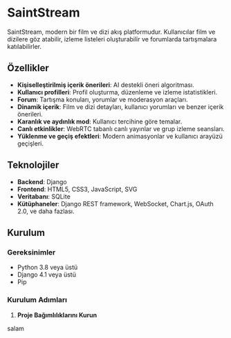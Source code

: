 # SaintStream

SaintStream, modern bir film ve dizi akış platformudur. Kullanıcılar film ve dizilere göz atabilir, izleme listeleri oluşturabilir ve forumlarda tartışmalara katılabilirler.

## Özellikler

- **Kişiselleştirilmiş içerik önerileri**: AI destekli öneri algoritması.
- **Kullanıcı profilleri**: Profil oluşturma, düzenleme ve izleme istatistikleri.
- **Forum**: Tartışma konuları, yorumlar ve moderasyon araçları.
- **Dinamik içerik**: Film ve dizi detayları, kullanıcı yorumları ve benzer içerik önerileri.
- **Karanlık ve aydınlık mod**: Kullanıcı tercihine göre temalar.
- **Canlı etkinlikler**: WebRTC tabanlı canlı yayınlar ve grup izleme seansları.
- **Yüklenme ve geçiş efektleri**: Modern animasyonlar ve kullanıcı arayüzü geçişleri.

## Teknolojiler

- **Backend**: Django
- **Frontend**: HTML5, CSS3, JavaScript, SVG
- **Veritabanı**: SQLite
- **Kütüphaneler**: Django REST framework, WebSocket, Chart.js, OAuth 2.0, ve daha fazlası.

## Kurulum

### Gereksinimler

- Python 3.8 veya üstü
- Django 4.1 veya üstü
- Pip

### Kurulum Adımları

1. **Proje Bağımlılıklarını Kurun**

   <!-- pip install -r requirements.txt -->

salam
